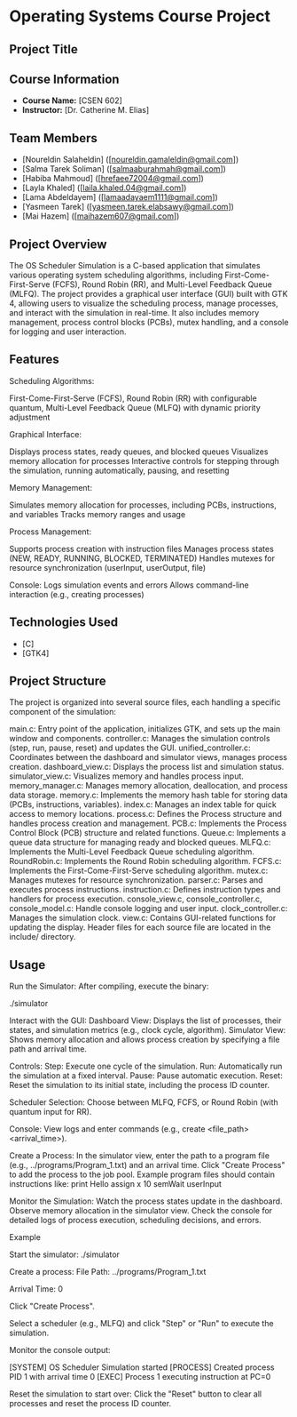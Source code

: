 # Operating Systems Course Project

## Project Title

## Course Information
- **Course Name:** [CSEN 602]
- **Instructor:** [Dr. Catherine M. Elias]

## Team Members
- [Noureldin Salaheldin] ([noureldin.gamaleldin@gmail.com])
- [Salma Tarek Soliman] ([salmaaburahmah@gmail.com])
- [Habiba Mahmoud] ([hrefaee72004@gmail.com])
- [Layla Khaled] ([laila.khaled.04@gmail.com])
- [Lama Abdeldayem] ([lamaadayaem1111@gmail.com])
- [Yasmeen Tarek] ([yasmeen.tarek.elabsawy@gmail.com])
- [Mai Hazem] ([maihazem607@gmail.com])

## Project Overview
The OS Scheduler Simulation is a C-based application that simulates various operating system scheduling algorithms, including First-Come-First-Serve (FCFS), Round Robin (RR), and Multi-Level Feedback Queue (MLFQ). The project provides a graphical user interface (GUI) built with GTK 4, allowing users to visualize the scheduling process, manage processes, and interact with the simulation in real-time. It also includes memory management, process control blocks (PCBs), mutex handling, and a console for logging and user interaction.

## Features

Scheduling Algorithms:

  First-Come-First-Serve (FCFS), 
  Round Robin (RR) with configurable quantum, 
  Multi-Level Feedback Queue (MLFQ) with dynamic priority adjustment


Graphical Interface:
  
  Displays process states, ready queues, and blocked queues
  Visualizes memory allocation for processes
  Interactive controls for stepping through the simulation, running automatically, pausing, and resetting


Memory Management:

  Simulates memory allocation for processes, including PCBs, instructions, and variables
  Tracks memory ranges and usage


Process Management:

  Supports process creation with instruction files
  Manages process states (NEW, READY, RUNNING, BLOCKED, TERMINATED)
  Handles mutexes for resource synchronization (userInput, userOutput, file)


Console:
  Logs simulation events and errors
  Allows command-line interaction (e.g., creating processes)


## Technologies Used
- [C]
- [GTK4]

## Project Structure
The project is organized into several source files, each handling a specific component of the simulation:

main.c: Entry point of the application, initializes GTK, and sets up the main window and components.
controller.c: Manages the simulation controls (step, run, pause, reset) and updates the GUI.
unified_controller.c: Coordinates between the dashboard and simulator views, manages process creation.
dashboard_view.c: Displays the process list and simulation status.
simulator_view.c: Visualizes memory and handles process input.
memory_manager.c: Manages memory allocation, deallocation, and process data storage.
memory.c: Implements the memory hash table for storing data (PCBs, instructions, variables).
index.c: Manages an index table for quick access to memory locations.
process.c: Defines the Process structure and handles process creation and management.
PCB.c: Implements the Process Control Block (PCB) structure and related functions.
Queue.c: Implements a queue data structure for managing ready and blocked queues.
MLFQ.c: Implements the Multi-Level Feedback Queue scheduling algorithm.
RoundRobin.c: Implements the Round Robin scheduling algorithm.
FCFS.c: Implements the First-Come-First-Serve scheduling algorithm.
mutex.c: Manages mutexes for resource synchronization.
parser.c: Parses and executes process instructions.
instruction.c: Defines instruction types and handlers for process execution.
console_view.c, console_controller.c, console_model.c: Handle console logging and user input.
clock_controller.c: Manages the simulation clock.
view.c: Contains GUI-related functions for updating the display.
Header files for each source file are located in the include/ directory.

## Usage

Run the Simulator: After compiling, execute the binary:

./simulator

Interact with the GUI:
Dashboard View: Displays the list of processes, their states, and simulation metrics (e.g., clock cycle, algorithm).
Simulator View: Shows memory allocation and allows process creation by specifying a file path and arrival time.

Controls:
Step: Execute one cycle of the simulation.
Run: Automatically run the simulation at a fixed interval.
Pause: Pause automatic execution.
Reset: Reset the simulation to its initial state, including the process ID counter.

Scheduler Selection: Choose between MLFQ, FCFS, or Round Robin (with quantum input for RR).

Console: View logs and enter commands (e.g., create <file_path> <arrival_time>).

Create a Process:
In the simulator view, enter the path to a program file (e.g., ../programs/Program_1.txt) and an arrival time.
Click "Create Process" to add the process to the job pool.
Example program files should contain instructions like:
print Hello
assign x 10
semWait userInput

Monitor the Simulation:
Watch the process states update in the dashboard.
Observe memory allocation in the simulator view.
Check the console for detailed logs of process execution, scheduling decisions, and errors.

Example

Start the simulator:
./simulator

Create a process:
File Path: ../programs/Program_1.txt

Arrival Time: 0

Click "Create Process".

Select a scheduler (e.g., MLFQ) and click "Step" or "Run" to execute the simulation.

Monitor the console output:

[SYSTEM] OS Scheduler Simulation started
[PROCESS] Created process PID 1 with arrival time 0
[EXEC] Process 1 executing instruction at PC=0

Reset the simulation to start over:
Click the "Reset" button to clear all processes and reset the process ID counter.
